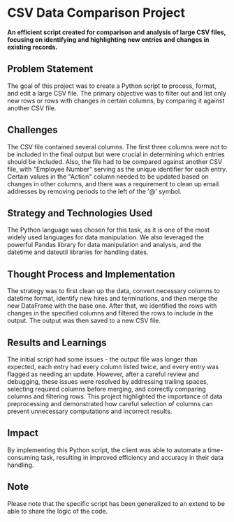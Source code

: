 # CSV Data Comparison Project

**An efficient script created for comparison and analysis of large CSV files, focusing on identifying and highlighting new entries and changes in existing records.**

## Problem Statement
The goal of this project was to create a Python script to process, format, and edit a large CSV file. The primary objective was to filter out and list only new rows or rows with changes in certain columns, by comparing it against another CSV file. 

## Challenges 
The CSV file contained several columns. The first three columns were not to be included in the final output but were crucial in determining which entries should be included. Also, the file had to be compared against another CSV file, with "Employee Number" serving as the unique identifier for each entry. Certain values in the "Action" column needed to be updated based on changes in other columns, and there was a requirement to clean up email addresses by removing periods to the left of the '@' symbol.

## Strategy and Technologies Used
The Python language was chosen for this task, as it is one of the most widely used languages for data manipulation. We also leveraged the powerful Pandas library for data manipulation and analysis, and the datetime and dateutil libraries for handling dates.

## Thought Process and Implementation
The strategy was to first clean up the data, convert necessary columns to datetime format, identify new hires and terminations, and then merge the new DataFrame with the base one. After that, we identified the rows with changes in the specified columns and filtered the rows to include in the output. The output was then saved to a new CSV file.

## Results and Learnings
The initial script had some issues - the output file was longer than expected, each entry had every column listed twice, and every entry was flagged as needing an update. However, after a careful review and debugging, these issues were resolved by addressing trailing spaces, selecting required columns before merging, and correctly comparing columns and filtering rows. This project highlighted the importance of data preprocessing and demonstrated how careful selection of columns can prevent unnecessary computations and incorrect results.

## Impact
By implementing this Python script, the client was able to automate a time-consuming task, resulting in improved efficiency and accuracy in their data handling. 

## Note
Please note that the specific script has been generalized to an extend to be able to share the logic of the code. 
